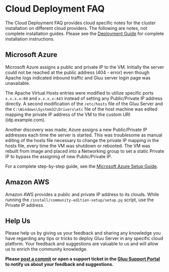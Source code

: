 # Cloud Deployment FAQ

The Cloud Deployment FAQ provides cloud specific notes for the cluster
installation on different cloud providers. The following are notes, not
complete installation guides. Please see the [Deployment
Guide](../admin-guide/deployment/index.md) for complete installation
instructions.

## Microsoft Azure

Microsoft Azure assigns a public and private IP to the VM. Initially the
server could not be reached at the public address (404 - error) even
though Apache logs indicated inbound traffic and Gluu server login page
was unavailable.

The Apache Virtual Hosts entries were modified to utilize specific ports
`x.x.x.x:80` and `x.x.x.x:443` instead of setting any Public/Private IP
address directly. A second modification of the `/etc/hosts` file of the
Gluu Server and the `C:\Windows\System32\Drivers\etc` file of the host
machine was edited mapping the private IP address of the VM to the
custom URI (idp.example.com).

Another discovery was made; Azure assigns a new Public/Private IP
addresses each time the server is started. This was troublesome as
manual editing of the hosts file necessary to change the private IP
mapping in the hosts file, every time the VM was shutdown or rebooted.
The VM was rebuilt from image and placed into a Networking group to set
a static Private IP to bypass the assigning of new Public/Private IP.

For a complete step-by-step guide, see the [Microsoft Azure Setup Guide](./azure.md).

## Amazon AWS

Amazon AWS provides a public and private IP address to its clouds. While
running the `/install/community-edition-setup/setup.py` script, use the
Private IP address.

## Help Us

Please help us by giving us your feedback and sharing any knowledge you
have regarding any tips or tricks to deploy Gluu Server in any specific
cloud platform. Your feedback and suggestions are valuable to us and
will allow us to enrich the community knowledge.

**Please [post a commit](https://github.com/GluuFederation/docs/blob/master/sources/faq/cloud-faq.md) or open a support ticket in the [Gluu Support Portal](https://support.gluu.org) to notify us about your feedback and suggestions.**
